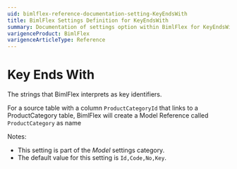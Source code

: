 ```yaml
---
uid: bimlflex-reference-documentation-setting-KeyEndsWith
title: BimlFlex Settings Definition for KeyEndsWith
summary: Documentation of settings option within BimlFlex for KeyEndsWith
varigenceProduct: BimlFlex
varigenceArticleType: Reference
---
```


# Key Ends With

The strings that BimlFlex interprets as key identifiers.

For a source table with a column `ProductCategoryId` that links to a ProductCategory table, BimlFlex will create a Model Reference called `ProductCategory` as name

Notes:

* This setting is part of the *Model* settings category.
* The default value for this setting is `Id,Code,No,Key`.
